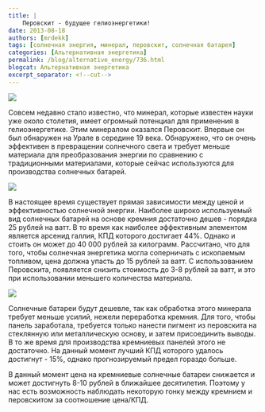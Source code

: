 ```yaml
---
title: |
    Перовскит - будущее гелиоэнергетики!
date: 2013-08-18
authors: [mrdekk]
tags: [солнечная энергия, минерал, перовскит, солнечная батарея]
categories: [Альтернативная энергетика]
permalink: /blog/alternative_energy/736.html
blogcat: Альтернативная энергетика
excerpt_separator: <!--cut-->
---
```



![](http://itw66.ru/uploads/images/00/00/01/2013/08/18/b35dc4.jpg)


Совсем недавно стало известно, что минерал, которые известен науки уже около столетия, имеет огромный потенциал для применения в гелиоэнергетике. Этим минералом оказался Перовскит. Впервые он был обнаружен на Урале в середине 19 века. Обнаружено, что он очень эффективен в превращении солнечного света и требует меньше материала для преобразования энергии по сравнению с традиционными материалами, которые сейчас используются для производства солнечных батарей.


<!--cut-->



![](http://itw66.ru/uploads/images/00/00/01/2013/08/18/6cbf51.jpg)


В настоящее время существует прямая зависимости между ценой и эффективностью солнечной энергии. Наиболее широко используемый вид солнечных батарей на основе кремния достаточно дешев - порядка 25 рублей на ватт. В то время как наиболее эффективным элементом является арсенид галлия, КПД которого достигает 44%. Однако и стоить он может до 40 000 рублей за килограмм. Рассчитано, что для того, чтобы солнечная энергетика могла соперничать с ископаемым топливом, цена должна упасть до 15 рублей за ватт. С использованием Перовскита, появляется снизить стоимость до 3-8 рублей за ватт, и это при использовании меньшего количества материала.


![](http://itw66.ru/uploads/images/00/00/01/2013/08/18/2f3478.jpg)


Солнечные батареи будут дешевле, так как обработка этого минерала требует меньше усилий, нежели переработка кремния. Для того, чтобы панель заработала, требуется только нанести пигмент из перовскита на стеклянную или металлическую основу, и затем присоединить выводы. В то же время для производства кремниевых панелей этого не достаточно. На данный момент лучший КПД которого удалось достигнут - 15%, однако прогнозируемый предел гораздо больше.

В данный момент цена на кремниевые солнечные батареи снижается и может достигнуть 8-10 рублей в ближайшее десятилетия. Поэтому у нас есть возможность наблюдать некоторую гонку между кремнием и перовскитом за соотношение цена/КПД.
